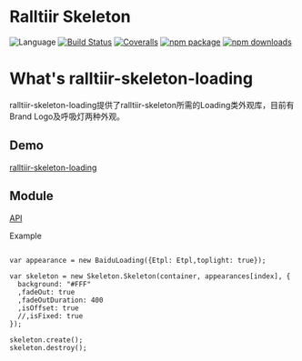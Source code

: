 # Ralltiir Skeleton
![Language](https://img.shields.io/badge/-TypeScript-blue.svg)
[![Build Status](https://travis-ci.org/ralltiir/ralltiir-skeleton-loading.svg?branch=master)](https://travis-ci.org/ralltiir/ralltiir-skeleton-loading)
[![Coveralls](https://img.shields.io/coveralls/ralltiir/ralltiir-skeleton-loading.svg)](https://coveralls.io/github/ralltiir/ralltiir-skeleton-loading)
[![npm package](https://img.shields.io/npm/v/ralltiir-skeleton-loading.svg)](https://www.npmjs.org/package/ralltiir-skeleton-loading)
[![npm downloads](http://img.shields.io/npm/dm/ralltiir-skeleton-loading.svg)](https://www.npmjs.org/package/ralltiir-skeleton-loading)

# What's ralltiir-skeleton-loading
ralltiir-skeleton-loading提供了ralltiir-skeleton所需的Loading类外观库，目前有Brand Logo及呼吸灯两种外观。

## Demo
[ralltiir-skeleton-loading](https://ralltiir.github.io/ralltiir-skeleton-loading/demo/)

## Module

[API](https://ralltiir.github.io/ralltiir-skeleton-loading/)

Example

```

var appearance = new BaiduLoading({Etpl: Etpl,toplight: true});

var skeleton = new Skeleton.Skeleton(container, appearances[index], {
  background: "#FFF"
  ,fadeOut: true
  ,fadeOutDuration: 400
  ,isOffset: true
  //,isFixed: true
});

skeleton.create();
skeleton.destroy();

```

